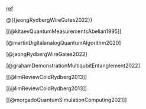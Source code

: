 [ref](@martinDigitalanalogQuantumAlgorithm2020)

@{{jeongRydbergWireGates2022}}


[[@kitaevQuantumMeasurementsAbelian1995]]

[@martinDigitalanalogQuantumAlgorithm2020]

[@jeongRydbergWireGates2022]

[@grahamDemonstrationMultiqubitEntanglement2022]

[[@limReviewColdRydberg2013]]

[[@limReviewColdRydberg2013]]

[[@morgadoQuantumSimulationComputing2021]]